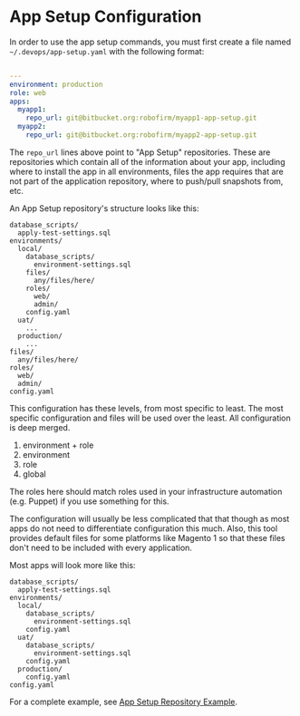 App Setup Configuration
=======================

In order to use the app setup commands, you must first create a file named 
`~/.devops/app-setup.yaml` with the following format:

```yaml

---
environment: production
role: web
apps:
  myapp1:
    repo_url: git@bitbucket.org:robofirm/myapp1-app-setup.git
  myapp2:
    repo_url: git@bitbucket.org:robofirm/myapp2-app-setup.git
```

The `repo_url` lines above point to "App Setup" repositories. These are repositories which
contain all of the information about your app, including where to install the app in all 
environments, files the app requires that are not part of the application repository,
where to push/pull snapshots from, etc.

An App Setup repository's structure looks like this:
```
database_scripts/
  apply-test-settings.sql
environments/
  local/
    database_scripts/
      environment-settings.sql
    files/
      any/files/here/
    roles/
      web/
      admin/
    config.yaml
  uat/
    ...
  production/
    ...
files/
  any/files/here/
roles/
  web/
  admin/
config.yaml
```
 
 This configuration has these levels, from most specific to least. The most specific 
 configuration and files will be used over the least. All configuration is deep merged.
 
 1. environment + role
 2. environment
 3. role
 4. global
 
 The roles here should match roles used in your infrastructure automation (e.g. Puppet)
 if you use something for this.
  
 The configuration will usually be less complicated that that though as most apps do not 
 need to differentiate configuration this much. Also, this tool provides default files
 for some platforms like Magento 1 so that these files don't need to be included with 
 every application.
 
 Most apps will look more like this:
 ```
 database_scripts/
   apply-test-settings.sql
 environments/
   local/
     database_scripts/
       environment-settings.sql
     config.yaml
   uat/
     database_scripts/
       environment-settings.sql
     config.yaml
   production/
     config.yaml
 config.yaml
```

For a complete example, see [App Setup Repository Example](../../../../../examples/app-setup-repo/README.md).
